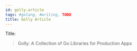 ```yaml
---
id: golly-article
tags: #golang, #writing, TODO
title: Golly Article
---
```


Title:

> Golly: A Collection of Go Libraries for Production Apps